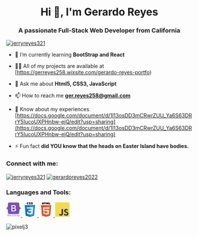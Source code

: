 <h1 align="center">Hi 👋, I'm Gerardo Reyes</h1>
<h3 align="center">A passionate Full-Stack Web Developer from California</h3>

<p align="left"> <a href="https://twitter.com/jerryreyes321" target="blank"><img src="https://img.shields.io/twitter/follow/jerryreyes321?logo=twitter&style=for-the-badge" alt="jerryreyes321" /></a> </p>

- 🌱 I’m currently learning **BootStrap and React**

- 👨‍💻 All of my projects are available at [https://gerreyes258.wixsite.com/gerardo-reyes-portfo)

- 💬 Ask me about **Html5, CSS3, JavaScript**

- 📫 How to reach me **ger.reyes258@gmail.com**

- 📄 Know about my experiences [https://docs.google.com/document/d/1l13osDD3mCRwrZUU_Ya6S63DRrY5IucoUXPHnbw-ejQ/edit?usp=sharing](https://docs.google.com/document/d/1l13osDD3mCRwrZUU_Ya6S63DRrY5IucoUXPHnbw-ejQ/edit?usp=sharing)

- ⚡ Fun fact **did YOU know that the heads on Easter Island have bodies.**

<h3 align="left">Connect with me:</h3>
<p align="left">
<a href="https://twitter.com/jerryreyes321" target="blank"><img align="center" src="https://raw.githubusercontent.com/rahuldkjain/github-profile-readme-generator/master/src/images/icons/Social/twitter.svg" alt="jerryreyes321" height="30" width="40" /></a>
<a href="https://linkedin.com/in/gerardoreyes2022" target="blank"><img align="center" src="https://raw.githubusercontent.com/rahuldkjain/github-profile-readme-generator/master/src/images/icons/Social/linked-in-alt.svg" alt="gerardoreyes2022" height="30" width="40" /></a>
</p>

<h3 align="left">Languages and Tools:</h3>
<p align="left"> <a href="https://getbootstrap.com" target="_blank" rel="noreferrer"> <img src="https://raw.githubusercontent.com/devicons/devicon/master/icons/bootstrap/bootstrap-plain-wordmark.svg" alt="bootstrap" width="40" height="40"/> </a> <a href="https://www.w3schools.com/css/" target="_blank" rel="noreferrer"> <img src="https://raw.githubusercontent.com/devicons/devicon/master/icons/css3/css3-original-wordmark.svg" alt="css3" width="40" height="40"/> </a> <a href="https://www.w3.org/html/" target="_blank" rel="noreferrer"> <img src="https://raw.githubusercontent.com/devicons/devicon/master/icons/html5/html5-original-wordmark.svg" alt="html5" width="40" height="40"/> </a> <a href="https://developer.mozilla.org/en-US/docs/Web/JavaScript" target="_blank" rel="noreferrer"> <img src="https://raw.githubusercontent.com/devicons/devicon/master/icons/javascript/javascript-original.svg" alt="javascript" width="40" height="40"/> </a> </p>

<p><img align="center" src="https://github-readme-streak-stats.herokuapp.com/?user=pixelj3&" alt="pixelj3" /></p>
